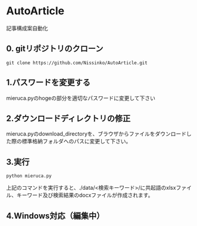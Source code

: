 # AutoArticle
記事構成案自動化

## 0. gitリポジトリのクローン
```
git clone https://github.com/Nissinko/AutoArticle.git
```

## 1.パスワードを変更する
mieruca.pyのhogeの部分を適切なパスワードに変更して下さい

## 2.ダウンロードディレクトリの修正
mieruca.pyのdownload_directoryを、ブラウザからファイルをダウンロードした際の標準格納フォルダへのパスに変更して下さい。

## 3.実行
```
python mieruca.py
```
上記のコマンドを実行すると、./data/<検索キーワード>/に共起語のxlsxファイル、キーワード及び検索結果のdocxファイルが作成されます。

## 4.Windows対応（編集中）
